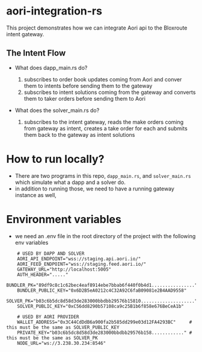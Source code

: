 # aori-integration-rs
This project demonstrates how we can integrate Aori api to the Bloxroute intent gateway.

## The Intent Flow
* What does dapp_main.rs do?
  1. subscribes to order book updates coming from Aori and conver them to intents before sending them to the gateway
  2. subscribes to intent solutions coming from the gateway and converts them to taker orders before sending them to Aori


* What does the solver_main.rs do?
  1. subscribes to the intent gateway, reads the make orders coming from gateway as intent, creates a take order for each and submits them 
  back to the gateway as intent solutions

# How to run locally?
* There are two programs in this repo, `dapp_main.rs`, and `solver_main.rs` which simulate what a dapp and a solver do.
* in addition to running those, we need to have a running gateway instance as well,

# Environment variables
* we need an .env file in the root directory of the project with the following env variables
```
    # USED BY DAPP AND SOLVER 
    AORI_API_ENDPOINT="wss://staging.api.aori.io/"
    AORI_FEED_ENDPOINT="wss://staging.feed.aori.io/"
    GATEWAY_URL="http://localhost:5005"
    AUTH_HEADER="....."
    BUNDLER_PK="89df9c8c1c62bec4eaf8914ebe7bbab6f440f0b4d1................"
    BUNDLER_PUBLIC_KEY="0x6D2B5eA0212c4C32A92C6faB09081e2B4AAD9558"
    SOLVER_PK="b03c6b5dc8d58d3de283000bbdbb29576b15810...................."
    SOLVER_PUBLIC_KEY="0xC56dd8290b57108ca9c25B1b6f858e676BeCeA1b"
    
    # USED BY AORI PROVIDER
    WALLET_ADDRESS="0x3C44CdDdB6a900fa2b585dd299e03d12FA4293BC"     # this must be the same as SOLVER_PUBLIC_KEY
    PRIVATE_KEY="b03c6b5dc8d58d3de283000bbdbb29576b158............" # this must be the same as SOLVER_PK
    NODE_URL="ws://3.238.30.234:8546"
```